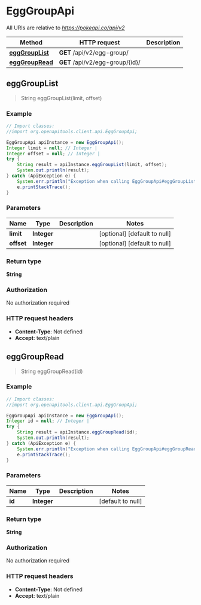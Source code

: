 # EggGroupApi

All URIs are relative to *https://pokeapi.co/api/v2*

Method | HTTP request | Description
------------- | ------------- | -------------
[**eggGroupList**](EggGroupApi.md#eggGroupList) | **GET** /api/v2/egg-group/ | 
[**eggGroupRead**](EggGroupApi.md#eggGroupRead) | **GET** /api/v2/egg-group/{id}/ | 



## eggGroupList

> String eggGroupList(limit, offset)



### Example

```java
// Import classes:
//import org.openapitools.client.api.EggGroupApi;

EggGroupApi apiInstance = new EggGroupApi();
Integer limit = null; // Integer | 
Integer offset = null; // Integer | 
try {
    String result = apiInstance.eggGroupList(limit, offset);
    System.out.println(result);
} catch (ApiException e) {
    System.err.println("Exception when calling EggGroupApi#eggGroupList");
    e.printStackTrace();
}
```

### Parameters


Name | Type | Description  | Notes
------------- | ------------- | ------------- | -------------
 **limit** | **Integer**|  | [optional] [default to null]
 **offset** | **Integer**|  | [optional] [default to null]

### Return type

**String**

### Authorization

No authorization required

### HTTP request headers

- **Content-Type**: Not defined
- **Accept**: text/plain


## eggGroupRead

> String eggGroupRead(id)



### Example

```java
// Import classes:
//import org.openapitools.client.api.EggGroupApi;

EggGroupApi apiInstance = new EggGroupApi();
Integer id = null; // Integer | 
try {
    String result = apiInstance.eggGroupRead(id);
    System.out.println(result);
} catch (ApiException e) {
    System.err.println("Exception when calling EggGroupApi#eggGroupRead");
    e.printStackTrace();
}
```

### Parameters


Name | Type | Description  | Notes
------------- | ------------- | ------------- | -------------
 **id** | **Integer**|  | [default to null]

### Return type

**String**

### Authorization

No authorization required

### HTTP request headers

- **Content-Type**: Not defined
- **Accept**: text/plain

